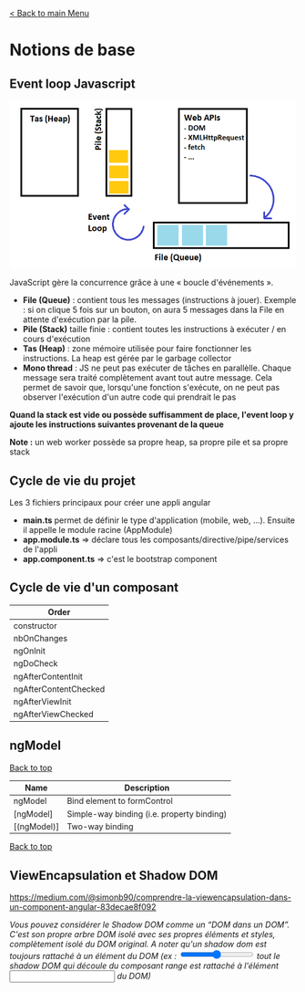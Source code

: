 [< Back to main Menu](https://github.com/gsoulie/angular-resources/blob/master/ng-sheet.md)    

# Notions de base   

## Event loop Javascript

<img src="https://github.com/gsoulie/angular-resources/blob/master/js.png" align="center" width="600">

JavaScript gère la concurrence grâce à une « boucle d'événements ».

- **File (Queue)** : contient tous les messages (instructions à jouer). Exemple : si on clique 5 fois sur un bouton, on aura 5 messages dans la File en attente d'exécution par la pile.    
- **Pile (Stack)** taille finie : contient toutes les instructions à exécuter / en cours d'exécution    
- **Tas (Heap)** : zone mémoire utilisée pour faire fonctionner les instructions. La heap est gérée par le garbage collector      
- **Mono thread** : JS ne peut pas exécuter de tâches en parallèlle. Chaque message sera traité complètement avant tout autre message. Cela permet de savoir que, lorsqu'une fonction s'exécute, on ne peut pas observer l'exécution d'un autre code qui prendrait le pas      

**Quand la stack est vide ou possède suffisamment de place, l'event loop y ajoute les instructions suivantes provenant de la queue**

**Note :** un web worker possède sa propre heap, sa propre pile et sa propre stack

## Cycle de vie du projet

Les 3 fichiers principaux pour créer une appli angular

- **main.ts** permet de définir le type d'application (mobile, web, ...). Ensuite il appelle le module racine (AppModule)      
- **app.module.ts** => déclare tous les composants/directive/pipe/services de l'appli      
- **app.component.ts** => c'est le bootstrap component      

## Cycle de vie d'un composant

| Order   |
|----------|
|constructor|
|nbOnChanges|
|ngOnInit|
|ngDoCheck|
|ngAfterContentInit|
|ngAfterContentChecked|
|ngAfterViewInit|
|ngAfterViewChecked|

## ngModel
[Back to top](#notions-de-base)   

| Name | Description |
| --- | --- |
| ngModel | Bind element to formControl | 
| [ngModel] | Simple-way binding (i.e. property binding) | 
| [(ngModel)] | Two-way binding | 

[Back to top](#notions-de-base)

## ViewEncapsulation et Shadow DOM

https://medium.com/@simonb90/comprendre-la-viewencapsulation-dans-un-component-angular-83decae8f092      

*Vous pouvez considérer le Shadow DOM comme un “DOM dans un DOM”. C'est son propre arbre DOM isolé avec ses propres éléments et styles, complètement isolé du DOM original. A noter qu'un shadow dom est toujours rattaché à un élément du DOM (ex : <input type="range"> tout le shadow DOM qui découle du composant range est rattaché à l'élément <input> du DOM)*
